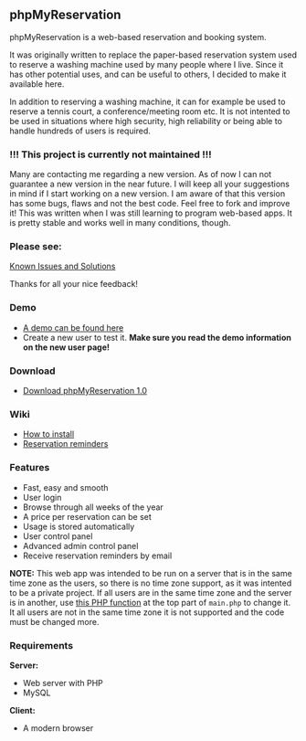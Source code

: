 ## phpMyReservation

phpMyReservation is a web-based reservation and booking system.

It was originally written to replace the paper-based reservation system used to reserve a washing machine used by many people where I live. Since it has other potential uses, and can be useful to others, I decided to make it available here.

In addition to reserving a washing machine, it can for example be used to reserve a tennis court, a conference/meeting room etc. It is not intented to be used in situations where high security, high reliability or being able to handle hundreds of users is required.

### !!! This project is currently not maintained !!!

Many are contacting me regarding a new version. As of now I can not guarantee a new version in the near future. I will keep all your suggestions in mind if I start working on a new version. I am aware of that this version has some bugs, flaws and not the best code. Feel free to fork and improve it! This was written when I was still learning to program web-based apps. It is pretty stable and works well in many conditions, though.

### Please see:

[Known Issues and Solutions](http://www.olejon.net/code/phpmyreservation/?issues)

Thanks for all your nice feedback!

### Demo

* [A demo can be found here](http://www.olejon.net/code/phpmyreservation/?demo)
* Create a new user to test it. **Make sure you read the demo information on the new user page!**

### Download

* [Download phpMyReservation 1.0](http://www.olejon.net/code/phpmyreservation/files/phpmyreservation-1.0.tar.bz2)

### Wiki

* [How to install](https://www.olejon.net/code/phpmyreservation/?how_to_install)
* [Reservation reminders](https://www.olejon.net/code/phpmyreservation/?reservation_reminders)

### Features

* Fast, easy and smooth
* User login
* Browse through all weeks of the year
* A price per reservation can be set
* Usage is stored automatically
* User control panel
* Advanced admin control panel
* Receive reservation reminders by email

**NOTE:** This web app was intended to be run on a server that is in the same time zone as the users, so there is no time zone support, as it was intented to be a private project. If all users are in the same time zone and the server is in another, use [this PHP function](http://php.net/manual/en/function.date-default-timezone-set.php) at the top part of `main.php` to change it. It all users are not in the same time zone it is not supported and the code must be changed more.

### Requirements

**Server:**

* Web server with PHP
* MySQL

**Client:**

* A modern browser
